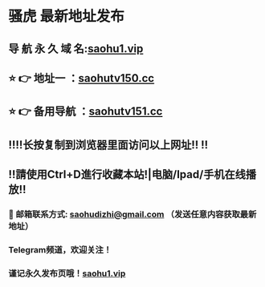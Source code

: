 # 骚虎 最新地址发布 
## 导 航 永 久 域 名:[saohu1.vip](https://saohu1.vip)
## ⭐️ 👉 地址一 ：[saohutv150.cc](https://saohutv150.cc:8888)
## ⭐️ 👉 备用导航 ：[saohutv151.cc](https://saohutv151.cc:8888)
## ‼️‼️长按复制到浏览器里面访问以上网址‼️  ‼️
## ‼️請使用Ctrl+D進行收藏本站!|电脑/Ipad/手机在线播放‼️
### 📧 邮箱联系方式: saohudizhi@gmail.com （发送任意内容获取最新地址）
### Telegram频道，欢迎关注！
### 谨记永久发布页哦！[saohu1.vip](https://saohu1.vip)
